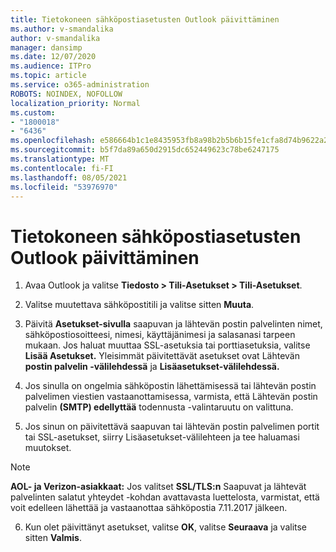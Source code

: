 ```yaml
---
title: Tietokoneen sähköpostiasetusten Outlook päivittäminen
ms.author: v-smandalika
author: v-smandalika
manager: dansimp
ms.date: 12/07/2020
ms.audience: ITPro
ms.topic: article
ms.service: o365-administration
ROBOTS: NOINDEX, NOFOLLOW
localization_priority: Normal
ms.custom:
- "1800018"
- "6436"
ms.openlocfilehash: e586664b1c1e8435953fb8a98b2b5b6b15fe1cfa8d74b9622a257cb1751fc799
ms.sourcegitcommit: b5f7da89a650d2915dc652449623c78be6247175
ms.translationtype: MT
ms.contentlocale: fi-FI
ms.lasthandoff: 08/05/2021
ms.locfileid: "53976970"
---
```

# <a name="how-to-update-email-settings-in-outlook-for-pc"></a>Tietokoneen sähköpostiasetusten Outlook päivittäminen

1. Avaa Outlook ja valitse **Tiedosto > Tili-Asetukset > Tili-Asetukset**.

2. Valitse muutettava sähköpostitili ja valitse sitten **Muuta**. 

3. Päivitä **Asetukset-sivulla** saapuvan ja lähtevän postin palvelinten nimet, sähköpostiosoitteesi, nimesi, käyttäjänimesi ja salasanasi tarpeen mukaan. Jos haluat muuttaa SSL-asetuksia tai porttiasetuksia, valitse **Lisää Asetukset.** Yleisimmät päivitettävät asetukset ovat Lähtevän **postin palvelin -välilehdessä** ja **Lisäasetukset-välilehdessä.**

4. Jos sinulla on ongelmia sähköpostin lähettämisessä tai lähtevän postin palvelimen viestien vastaanottamisessa, varmista, että Lähtevän postin palvelin **(SMTP) edellyttää** todennusta -valintaruutu on valittuna.

5. Jos sinun on päivitettävä saapuvan tai lähtevän postin  palvelimen portit tai SSL-asetukset, siirry Lisäasetukset-välilehteen ja tee haluamasi muutokset.

> [!NOTE]
> **AOL- ja Verizon-asiakkaat:** Jos valitset **SSL/TLS:n** Saapuvat ja lähtevät palvelinten salatut yhteydet -kohdan avattavasta luettelosta, varmistat, että voit edelleen lähettää ja vastaanottaa sähköpostia 7.11.2017 jälkeen. 

6. Kun olet päivittänyt asetukset, valitse **OK**, valitse **Seuraava** ja valitse sitten **Valmis**.


